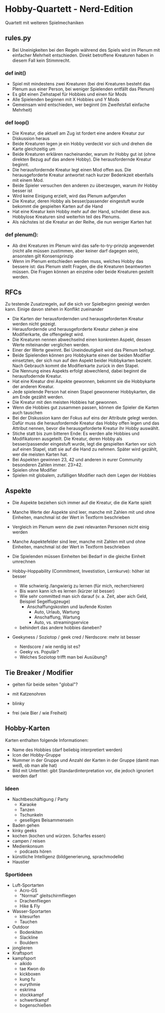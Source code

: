 # Hobby-Quartett - Nerd-Edition

Quartett mit weiteren Spielmechaniken

## rules.py

- Bei Uneinigkeiten bei den Regeln während des Spiels wird im Plenum mit einfacher Mehrheit entschieden. Direkt betroffene Kreaturen haben in diesem Fall kein Stimmrecht.

### def init()

- Spiel mit mindestens zwei Kreaturen (bei drei Kreaturen besteht das Plenum aus einer Person, bei weniger Spielenden entfällt das Plenum)
- Es gibt einen Ziehstapel für Hobbies und einen für Mods
- Alle Spielenden beginnen mit X Hobbies und Y Mods
- Gemeinsam wird entschieden, wer beginnt (im Zweifelsfall einfache Mehrheit)

### def loop()

- Die Kreatur, die aktuell am Zug ist fordert eine andere Kreatur zur Diskussion heraus
- Beide Kreaturen legen je ein Hobby verdeckt vor sich und drehen die Karte gleichzeitig um
- Beide Kreaturen erklären nacheinander, warum ihr Hobby gut ist (ohne direkten Bezug auf das andere Hobby). Die herausfordernde Kreatur beginnt.
- Die herausfordernde Kreatur legt einen Mod offen aus. Die herausgeforderte Kreatur antwortet nach kurzer Bedenkzeit ebenfalls mit einem Mod.
- Beide Spieler versuchen den anderen zu überzeugen, warum ihr Hobby besser ist
- Wird keine Einigung erzielt, wird das Plenum aufgerufen
- Die Kreatur, deren Hobby als besser/passender eingestuft wurde bekommt die gespielten Karten auf die Hand
- Hat eine Kreatur kein Hobby mehr auf der Hand, scheidet diese aus. Hobbylose Kreaturen sind weiterhin teil des Plenums.
- Als nächstes ist die Kreatur an der Reihe, die nun weniger Karten hat

### def plenum():

- Ab drei Kreaturen im Plenum wird das safe-to-try-prinzip angewendet (nicht alle müssen zustimmen, aber keiner darf dagegen sein), ansonsten gilt Konsensprinzip
- Wenn im Plenum entschieden werden muss, welches Hobby das bessere ist: das Plenum stellt Fragen, die die Kreaturen beantworten müssen. Die Fragen können an einzelne oder beide Kreaturen gestellt werden.

## RFCs

Zu testende Zusatzregeln, auf die sich vor Spielbeginn geeinigt werden kann. Einige davon stehen in Konflikt zueinander

- Die Karten der herausfordernden und herausgeforderten Kreatur werden nicht gezeigt.
- Herausfordernde und herausgeforderte Kreatur ziehen je eine Modifierkarte, die offengelegt wird.
- Die Kreaturen nennen abwechselnd einen konkreten Aspekt, dessen Werte miteinander verglichen werden.
- Einer der Werte gewinnt. Bei Uneindeutigkeit wird das Plenum befragt.
- Beide Spielenden können pro Hobbykarte einen der beiden Modifier einsetzten, der sich nun auf den Aspekt beider Hobbykarten bezieht. Nach Gebrauch kommt die Modifierkarte zurück in den Stapel.
- Die Nennung eines Aspekts erfolgt abwechlend, dabei beginnt die herausfodernde Kreatur.
- Hat eine Kreatur drei Aspekte gewonnen, bekommt sie die Hobbykarte der anderen Kreatur.
- Jede spielende Person hat einen Stapel gewonnener Hobbykarten, die am Ende gezählt werden.
- Die Kreatur mit den meisten Hobbies hat gewonnen.
- Wenn die Hobbies gut zusammen passen, können die Spieler die Karten auch tauschen
- Bei der Diskussion kann der Fokus auf eins der Attribute gelegt werden. Dafür muss die herausfordernde Kreatur das Hobby offen legen und das Attribut nennen, bevor die herausgeforderte Kreatur ihr Hobby auswählt.
- Stiche statt bis zum bitteren Ende: Es werden alle Hobbies und Modifikatoren ausgeteilt. Die Kreatur, deren Hobby als besser/passender eingestuft wurde, legt die gespielten Karten vor sich auf einen Stapel, statt sie auf die Hand zu nehmen. Später wird gezählt, wer die meisten Karten hat.
- Bei Aspekten gewinnen 23, 42 und anderen in eurer Community besonderen Zahlen immer. 23>42.
- Spielen ohne Modifier
- Spielen mit globalem, zufälligen Modifier nach dem Legen der Hobbies

## Aspekte

- Die Aspekte beziehen sich immer auf die Kreatur, die die Karte spielt
- Manche Werte der Aspekte sind leer, manche mit Zahlen mit und ohne Einheiten, manchmal ist der Wert in Textform beschrieben
- Vergleich im Plenum wenn die zwei relevanten Personen nicht einig werden
- Manche Aspektefelder sind leer, manche mit Zahlen mit und ohne Einheiten, manchmal ist der Wert in Textform beschrieben
- Die Spielenden müssen Einheiten bei Bedarf in die gleiche Einheit umrechnen

- Hobby-Hoppability (Commitment, Investistion, Lernkurve): höher ist besser
  - Wie schwierig /langwierig zu lernen (für mich, recherchieren)
  - Bis wann kann ich es lernen (kürzer ist besser)
  - Wie sehr committed man sich darauf (v. a. Zeit, aber aich Geld, Beispiel Segelflugzeuge)
    - Anschaffungskosten und laufende Kosten
      - Auto, Urlaub, Wartung
      - Anschaffung, Wartung
      - Auto, vs. streamingservice
  - behindert das andere hobbies daneben?
- Geekyness / Soziotop / geek cred / Nerdscore: mehr ist besser
  - Nerdscore / wie nerdig ist es?
  - Geeky vs. Populär?
  - Welches Soziotop trifft man bei Ausübung?

## Tie Breaker / Modifier

- gelten für beide seiten "global"?

- mit Katzenohren
- blinky
- frei (wie Bier / wie Freiheit)

## Hobby-Karten

Karten enthalten folgende Informationen:

- Name des Hobbies (darf beliebig interpretiert werden)
- Icon der Hobby-Gruppe
- Nummer in der Gruppe und Anzahl der Karten in der Gruppe (damit man weiß, ob man alle hat)
- Bild mit Untertitel: gibt Standardinterpretation vor, die jedoch ignoriert werden darf

### Ideen

- Nachtbeschäftigung / Party
  - Karaoke
  - Tanzen
  - Tschunkeln
  - geselliges Beisammensein
- Baden gehen
- kinky geeks
- kochen (kochen und würzen. Scharfes essen)
- campen / reisen
- Medienkonsum
  - podcasts hören
- künstliche Intelligenz (bildgenerierung, sprachmodelle)
- Haustier

### Sportideen

 - Luft-Sportarten
   - Acro-GS
   - "Normal" gleitschirmfliegen
   - Drachenfliegen
   - Hike & Fly
 - Wasser-Sportarten
   - kitesurfen
   - Tauchen
 - Outdoor
   - Bodenkiten
   - Slackline
   - Bouldern
 - jonglieren
 - Kraftsport
 - kampfsport
   - aikido
   - tae Kwon do
   - kickboxen
   - kung fu
   - eurythmie
   - eskrima
   - stockkampf
   - schwertkampf
   - bogenschießen
